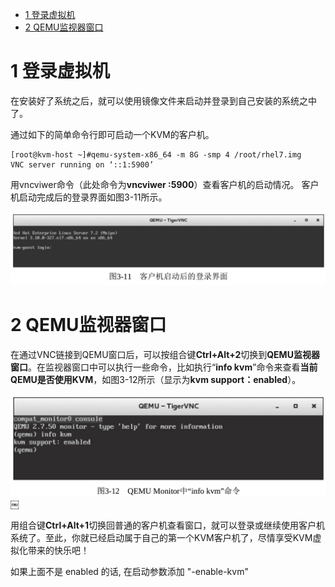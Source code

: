 
<!-- @import "[TOC]" {cmd="toc" depthFrom=1 depthTo=6 orderedList=false} -->

<!-- code_chunk_output -->

* [1 登录虚拟机](#1-登录虚拟机)
* [2 QEMU监视器窗口](#2-qemu监视器窗口)

<!-- /code_chunk_output -->

# 1 登录虚拟机

在安装好了系统之后，就可以使用镜像文件来启动并登录到自己安装的系统之中了。

通过如下的简单命令行即可启动一个KVM的客户机。

```
[root@kvm-host ~]#qemu-system-x86_64 -m 8G -smp 4 /root/rhel7.img￼
VNC server running on ‘::1:5900’
```

用vncviwer命令（此处命令为**vncviwer :5900**）查看客户机的启动情况。
客户机启动完成后的登录界面如图3-11所示。

![](./images/2019-05-15-23-01-05.png)

# 2 QEMU监视器窗口

在通过VNC链接到QEMU窗口后，可以按组合键**Ctrl+Alt+2**切换到**QEMU监视器窗口**。在监视器窗口中可以执行一些命令，比如执行“**info kvm**”命令来查看**当前QEMU是否使用KVM**，如图3-12所示（显示为**kvm support：enabled**）。

![](./images/2019-05-15-23-02-31.png)￼

用组合键**Ctrl+Alt+1**切换回普通的客户机查看窗口，就可以登录或继续使用客户机系统了。至此，你就已经启动属于自己的第一个KVM客户机了，尽情享受KVM虚拟化带来的快乐吧！

如果上面不是 enabled 的话, 在启动参数添加 "-enable-kvm"